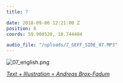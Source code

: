 ```yaml
---
title: 7

date: 2018-09-06 12:21:00 Z
position: 6
coords: 59.908520, 10.744484

audio_file: "/uploads/7_GEFF_SIDE_07.MP3"
---
```





![07_english.png](/uploads/07_english.png)



*[Text + Illustration = Andreas Brox-Fadum](https://www.linkedin.com/in/andreas-fadum-haugstad-213b8596/)*

